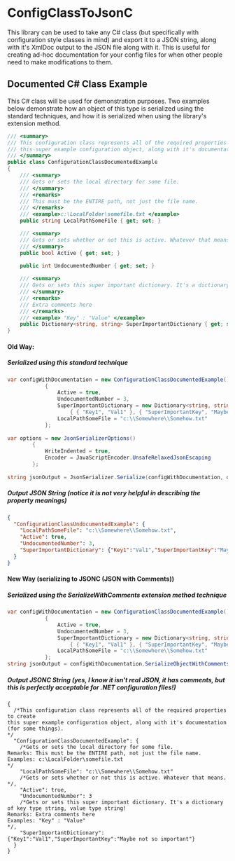 # ConfigClassToJsonC
This library can be used to take any C# class (but specifically with configuration style classes in mind) and export it to a JSON string, along with it's XmlDoc output to the JSON file along with it. This is useful for creating ad-hoc documentation for your config files for when other people need to make modifications to them.

## Documented C# Class Example
This C# class will be used for demonstration purposes. Two examples below demonstrate how an object
of this type is serialized using the standard techniques, and how it is serialized when using the
library's extension method.
```C#
/// <summary>
/// This configuration class represents all of the required properties to create
/// this super example configuration object, along with it's documentation (for some things).
/// </summary>
public class ConfigurationClassDocumentedExample
{
    /// <summary>
    /// Gets or sets the local directory for some file.
    /// </summary>
    /// <remarks>
    /// This must be the ENTIRE path, not just the file name.
    /// </remarks>
    /// <example>c:\LocalFolder\somefile.txt </example>
    public string LocalPathSomeFile { get; set; }

    /// <summary>
    /// Gets or sets whether or not this is active. Whatever that means.
    /// </summary>
    public bool Active { get; set; }

    public int UndocumentedNumber { get; set; }
        
    /// <summary>
    /// Gets or sets this super important dictionary. It's a dictionary of key type string, value type string!
    /// </summary>
    /// <remarks>
    /// Extra comments here
    /// </remarks>
    /// <example> "Key" : "Value" </example>
    public Dictionary<string, string> SuperImportantDictionary { get; set; }
}
```

#### Old Way:
##### Serialized using this standard technique
```C#
var configWithDocumentation = new ConfigurationClassDocumentedExample()
            {
                Active = true,
                UndocumentedNumber = 3,
                SuperImportantDictionary = new Dictionary<string, string>()
                    { { "Key1", "Val1" }, { "SuperImportantKey", "Maybe not so important" } },
                LocalPathSomeFile = "c:\\Somewhere\\Somehow.txt"
            };
            
var options = new JsonSerializerOptions()
        {
            WriteIndented = true,
            Encoder = JavaScriptEncoder.UnsafeRelaxedJsonEscaping
        };
        
string jsonOutput = JsonSerializer.Serialize(configWithDocumentation, options);
```
##### Output JSON String (notice it is not very helpful in describing the property meanings)
```JSON
{
  "ConfigurationClassUndocumentedExample": {
    "LocalPathSomeFile": "c:\\Somewhere\\Somehow.txt",
    "Active": true,
    "UndocumentedNumber": 3,
    "SuperImportantDictionary": {"Key1":"Val1","SuperImportantKey":"Maybe not so important"}
  }
}
```

#### New Way (serializing to JSONC (JSON with Comments))
##### Serialized using the SerializeWithComments extension method technique
```C#
var configWithDocumentation = new ConfigurationClassDocumentedExample()
            {
                Active = true,
                UndocumentedNumber = 3,
                SuperImportantDictionary = new Dictionary<string, string>()
                    { { "Key1", "Val1" }, { "SuperImportantKey", "Maybe not so important" } },
                LocalPathSomeFile = "c:\\Somewhere\\Somehow.txt"
            };
string jsonOutput = configWithDocumentation.SerializeObjectWithComments();
```
##### Output JSONC String (yes, I know it isn't real JSON, it has comments, but this is perfectly acceptable for .NET configuration files!)
```JSONC
{
  /*This configuration class represents all of the required properties to create
this super example configuration object, along with it's documentation (for some things).
*/
  "ConfigurationClassDocumentedExample": {
    /*Gets or sets the local directory for some file.
Remarks: This must be the ENTIRE path, not just the file name.
Examples: c:\LocalFolder\somefile.txt 
*/
    "LocalPathSomeFile": "c:\\Somewhere\\Somehow.txt"
    /*Gets or sets whether or not this is active. Whatever that means.
*/,
    "Active": true,
    "UndocumentedNumber": 3
    /*Gets or sets this super important dictionary. It's a dictionary of key type string, value type string!
Remarks: Extra comments here
Examples: "Key" : "Value" 
*/,
    "SuperImportantDictionary": {"Key1":"Val1","SuperImportantKey":"Maybe not so important"}
  }
}
```
